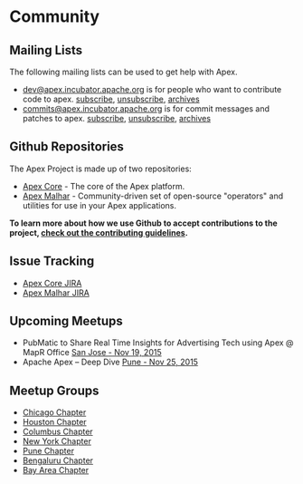 # Community

## Mailing Lists

The following mailing lists can be used to get help with Apex.

- [dev@apex.incubator.apache.org](http://mail-archives.apache.org/mod_mbox/incubator-apex-dev/) is for people who want to contribute code to apex. [subscribe](mailto:dev-subscribe@apex.incubator.apache.org?subject=send%20this%20email%20to%20subscribe), [unsubscribe](mailto:dev-unsubscribe@apex.incubator.apache.org?subject=send%20this%20email%20to%20unsubscribe), [archives](http://mail-archives.apache.org/mod_mbox/incubator-apex-dev/)
- [commits@apex.incubator.apache.org](http://mail-archives.apache.org/mod_mbox/incubator-apex-commits/) is for commit messages and patches to apex. [subscribe](mailto:commits-subscribe@apex.incubator.apache.org?subject=send%20this%20email%20to%20subscribe), [unsubscribe](mailto:commits-unsubscribe@apex.incubator.apache.org?subject=send%20this%20email%20to%20unsubscribe), [archives](http://mail-archives.apache.org/mod_mbox/incubator-apex-commits/)


## Github Repositories

The Apex Project is made up of two repositories:

- [Apex Core](https://github.com/apache/incubator-apex-core) - The core of the Apex platform.
- [Apex Malhar](https://github.com/apache/incubator-apex-malhar) - Community-driven set of open-source "operators" and utilities for use in your Apex applications.

**To learn more about how we use Github to accept contributions to the project, [check out the contributing guidelines](/contributing.html).**

## Issue Tracking

- [Apex Core JIRA](https://malhar.atlassian.net/projects/APEX/issues)
- [Apex Malhar JIRA](https://malhar.atlassian.net/projects/MLHR/issues)

## Upcoming Meetups

- PubMatic to Share Real Time Insights for Advertising Tech using Apex @ MapR Office [San Jose - Nov 19, 2015](http://www.meetup.com/Apex-Bay-Area-Chapter/events/226184395/)
- Apache Apex – Deep Dive [Pune - Nov 25, 2015](http://www.meetup.com/Apache-Apex-incubating-Meetup-Pune/events/226506211/)

## Meetup Groups

- [Chicago Chapter](http://www.meetup.com/Apache-Apex-Meetup-Chicago-Chapter)
- [Houston Chapter](http://www.meetup.com/Apex-Meetup-Houston)
- [Columbus Chapter](http://www.meetup.com/Apex-Meetup-Columbus)
- [New York Chapter](http://www.meetup.com/Apache-Apex-New-York-Chapter)
- [Pune Chapter](http://www.meetup.com/Apache-Apex-incubating-Meetup-Pune)
- [Bengaluru Chapter](http://www.meetup.com/Apache-Apex-incubating-Bangalore-Meetup)
- [Bay Area Chapter](http://www.meetup.com/Apex-Bay-Area-Chapter)
